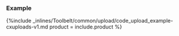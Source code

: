


### Example

{%include _inlines/Toolbelt/common/upload/code_upload_example-cxuploads-v1.md  product = include.product %}
